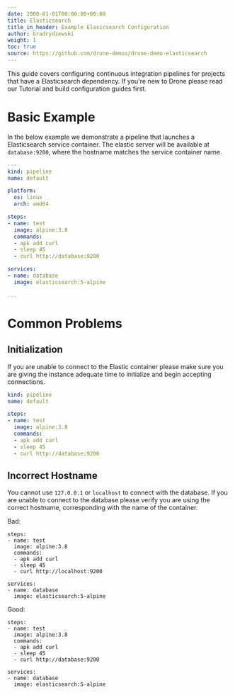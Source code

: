 ```yaml
---
date: 2000-01-01T00:00:00+00:00
title: Elasticsearch
title_in_header: Example Elasicsearch Configuration
author: bradrydzewski
weight: 1
toc: true
source: https://github.com/drone-demos/drone-demo-elasticsearch
---
```


This guide covers configuring continuous integration pipelines for projects that have a Elasticsearch dependency. If you're new to Drone please read our Tutorial and build configuration guides first.

# Basic Example

In the below example we demonstrate a pipeline that launches a Elasticsearch service container. The elastic server will be available at `database:9200`, where the hostname matches the service container name.


```yaml {linenos=table,hl_lines=["17-19"]}
---
kind: pipeline
name: default

platform:
  os: linux
  arch: amd64

steps:
- name: test
  image: alpine:3.8
  commands:
  - apk add curl
  - sleep 45
  - curl http://database:9200

services:
- name: database
  image: elasticsearch:5-alpine

...
```

# Common Problems

## Initialization

If you are unable to connect to the Elastic container please make sure you
are giving the instance adequate time to initialize and begin accepting
connections.

```yaml {linenos=table,hl_lines=["9"]}
kind: pipeline
name: default

steps:
- name: test
  image: alpine:3.8
  commands:
  - apk add curl
  - sleep 45
  - curl http://database:9200
```

## Incorrect Hostname

You cannot use `127.0.0.1` or `localhost` to connect with the database. If you are unable to connect to the database please verify you are using the correct hostname, corresponding with the name of the container. 

Bad:

```
steps:
- name: test
  image: alpine:3.8
  commands:
  - apk add curl
  - sleep 45
  - curl http://localhost:9200

services:
- name: database
  image: elasticsearch:5-alpine
```

Good:

```
steps:
- name: test
  image: alpine:3.8
  commands:
  - apk add curl
  - sleep 45
  - curl http://database:9200

services:
- name: database
  image: elasticsearch:5-alpine
```



